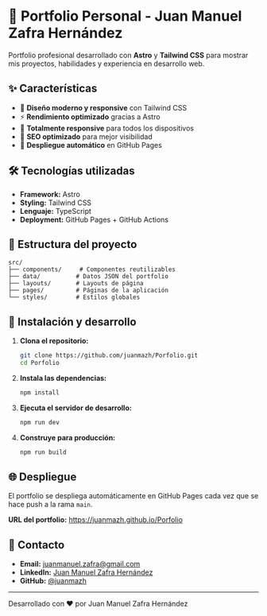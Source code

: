 # 🚀 Portfolio Personal - Juan Manuel Zafra Hernández

Portfolio profesional desarrollado con **Astro** y **Tailwind CSS** para mostrar mis proyectos, habilidades y experiencia en desarrollo web.

## ✨ Características

- 🎨 **Diseño moderno y responsive** con Tailwind CSS
- ⚡ **Rendimiento optimizado** gracias a Astro
- 📱 **Totalmente responsive** para todos los dispositivos
- 🎯 **SEO optimizado** para mejor visibilidad
- 🚀 **Despliegue automático** en GitHub Pages

## 🛠️ Tecnologías utilizadas

- **Framework:** Astro
- **Styling:** Tailwind CSS
- **Lenguaje:** TypeScript
- **Deployment:** GitHub Pages + GitHub Actions

## 📁 Estructura del proyecto

```
src/
├── components/     # Componentes reutilizables
├── data/          # Datos JSON del portfolio
├── layouts/       # Layouts de página
├── pages/         # Páginas de la aplicación
└── styles/        # Estilos globales
```

## 🚀 Instalación y desarrollo

1. **Clona el repositorio:**
   ```bash
   git clone https://github.com/juanmazh/Porfolio.git
   cd Porfolio
   ```

2. **Instala las dependencias:**
   ```bash
   npm install
   ```

3. **Ejecuta el servidor de desarrollo:**
   ```bash
   npm run dev
   ```

4. **Construye para producción:**
   ```bash
   npm run build
   ```

## 🌐 Despliegue

El portfolio se despliega automáticamente en GitHub Pages cada vez que se hace push a la rama `main`.

**URL del portfolio:** https://juanmazh.github.io/Porfolio

## 📧 Contacto

- **Email:** juanmanuel.zafra@gmail.com
- **LinkedIn:** [Juan Manuel Zafra Hernández](https://www.linkedin.com/in/juan-manuel-zafra-hernández-8b8b8b8b8/)
- **GitHub:** [@juanmazh](https://github.com/juanmazh)

---

Desarrollado con ❤️ por Juan Manuel Zafra Hernández
